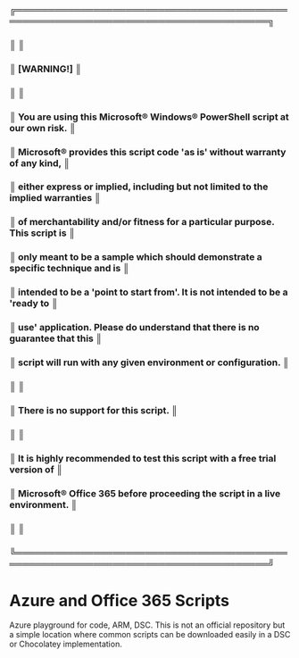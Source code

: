 ###  ╔══════════════════════════════════════════════════════════════════════════════════╗ #
###  ║                                                                                  ║ #
###  ║  [WARNING!]                                                                      ║ #
###  ║                                                                                  ║ #
###  ║  You are using this Microsoft® Windows® PowerShell script at our own risk.       ║ #
###  ║  Microsoft® provides this script code 'as is' without warranty of any kind,      ║ #
###  ║  either express or implied, including but not limited to the implied warranties  ║ #
###  ║  of merchantability and/or fitness for a particular purpose. This script is      ║ #
###  ║  only meant to be a sample which should demonstrate a specific technique and is  ║ #
###  ║  intended to be a 'point to start from'. It is not intended to be a 'ready to    ║ #
###  ║  use' application. Please do understand that there is no guarantee that this     ║ #
###  ║  script will run with any given environment or configuration.                    ║ #
###  ║                                                                                  ║ #
###  ║  There is no support for this script.                                            ║ #
###  ║                                                                                  ║ #
###  ║  It is highly recommended to test this script with a free trial version of       ║ #
###  ║  Microsoft® Office 365 before proceeding the script in a live environment.       ║ #
###  ║                                                                                  ║ #
###  ╚══════════════════════════════════════════════════════════════════════════════════╝ #

# Azure and Office 365 Scripts

Azure playground for code, ARM, DSC.  This is not an official repository but a simple location where common scripts can be downloaded easily in a DSC or Chocolatey implementation.
